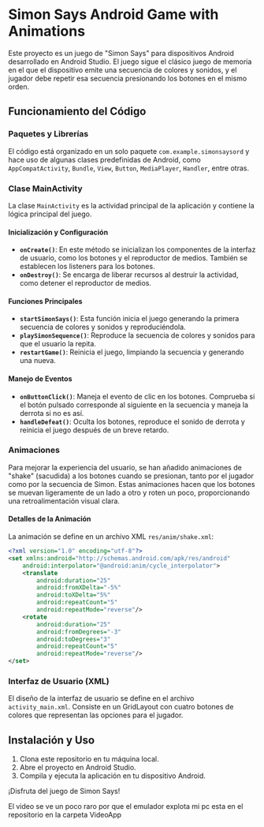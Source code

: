 # Simon Says Android Game with Animations

Este proyecto es un juego de "Simon Says" para dispositivos Android desarrollado en Android Studio. El juego sigue el clásico juego de memoria en el que el dispositivo emite una secuencia de colores y sonidos, y el jugador debe repetir esa secuencia presionando los botones en el mismo orden.

## Funcionamiento del Código

### Paquetes y Librerías

El código está organizado en un solo paquete `com.example.simonsaysord` y hace uso de algunas clases predefinidas de Android, como `AppCompatActivity`, `Bundle`, `View`, `Button`, `MediaPlayer`, `Handler`, entre otras.

### Clase MainActivity

La clase `MainActivity` es la actividad principal de la aplicación y contiene la lógica principal del juego.

#### Inicialización y Configuración

- **`onCreate()`**: En este método se inicializan los componentes de la interfaz de usuario, como los botones y el reproductor de medios. También se establecen los listeners para los botones.
- **`onDestroy()`**: Se encarga de liberar recursos al destruir la actividad, como detener el reproductor de medios.

#### Funciones Principales

- **`startSimonSays()`**: Esta función inicia el juego generando la primera secuencia de colores y sonidos y reproduciéndola.
- **`playSimonSequence()`**: Reproduce la secuencia de colores y sonidos para que el usuario la repita.
- **`restartGame()`**: Reinicia el juego, limpiando la secuencia y generando una nueva.

#### Manejo de Eventos

- **`onButtonClick()`**: Maneja el evento de clic en los botones. Comprueba si el botón pulsado corresponde al siguiente en la secuencia y maneja la derrota si no es así.
- **`handleDefeat()`**: Oculta los botones, reproduce el sonido de derrota y reinicia el juego después de un breve retardo.
### Animaciones

Para mejorar la experiencia del usuario, se han añadido animaciones de "shake" (sacudida) a los botones cuando se presionan, tanto por el jugador como por la secuencia de Simon. Estas animaciones hacen que los botones se muevan ligeramente de un lado a otro y roten un poco, proporcionando una retroalimentación visual clara.

#### Detalles de la Animación

La animación se define en un archivo XML `res/anim/shake.xml`:

```xml
<?xml version="1.0" encoding="utf-8"?>
<set xmlns:android="http://schemas.android.com/apk/res/android"
    android:interpolator="@android:anim/cycle_interpolator">
    <translate
        android:duration="25"
        android:fromXDelta="-5%"
        android:toXDelta="5%"
        android:repeatCount="5"
        android:repeatMode="reverse"/>
    <rotate
        android:duration="25"
        android:fromDegrees="-3"
        android:toDegrees="3"
        android:repeatCount="5"
        android:repeatMode="reverse"/>
</set>
```
### Interfaz de Usuario (XML)

El diseño de la interfaz de usuario se define en el archivo `activity_main.xml`. Consiste en un GridLayout con cuatro botones de colores que representan las opciones para el jugador.

## Instalación y Uso

1. Clona este repositorio en tu máquina local.
2. Abre el proyecto en Android Studio.
3. Compila y ejecuta la aplicación en tu dispositivo Android.

¡Disfruta del juego de Simon Says!

El video se ve un poco raro por que el emulador explota mi pc esta en el repositorio en la carpeta VideoApp

